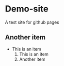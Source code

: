 # Demo-site
A test site for github pages
## Another item
- This is an item
  1. This is an item
  2. Another item

